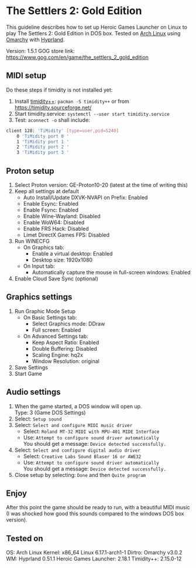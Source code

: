 # The Settlers 2: Gold Edition

This guideline describes how to set up Heroic Games Launcher on Linux to play The Settlers 2: Gold Edition in DOS box.
Tested on [Arch Linux](https://archlinux.org/) using [Omarchy](https://omarchy.org/) with [Hyprland](https://hypr.land/).

Version: 1.5.1
GOG store link: <https://www.gog.com/en/game/the_settlers_2_gold_edition>

## MIDI setup

Do these steps if timidity is not installed yet:
1. Install [timidity++](http://archlinux.org/packages/extra/x86_64/timidity++/): `pacman -S timidity++` or from <https://timidity.sourceforge.net/>
2. Start timidity.service: `systemctl --user start timidity.service`
3. Test: `aconnect -o` shall include:
```bash
client 128: 'TiMidity' [type=user,pid=5240]
    0 'TiMidity port 0 '
    1 'TiMidity port 1 '
    2 'TiMidity port 2 '
    3 'TiMidity port 3 '
```

## Proton setup

1. Select Proton version: GE-Proton10-20 (latest at the time of writing this)
2. Keep all settings at default
    * Auto Install/Update DXVK-NVAPI on Prefix: Enabled
    * Enable Esync: Enabled
    * Enable Fsync: Enabled
    * Enable Wine-Wayland: Disabled
    * Enable WoW64: Disabled
    * Enable FRS Hack: Disabled
    * Limet DirectX Games FPS: Disabled
3. Run WINECFG
    * On Graphics tab:
        * Enable a virtual desktop: Enabled
        * Desktop size: 1920x1080
    * On Input tab:
        * Automatically capture the mouse in full-screen windows: Enabled
4. Enable Cloud Save Sync (optional)

## Graphics settings

1. Run Graphic Mode Setup
    * On Basic Settings tab:
        * Select Graphics mode: DDraw
        * Full screen: Enabled
    * On Advanced Settings tab:
      * Keep Aspect Ratio: Enabled
      * Double Buffering: Disabled
      * Scaling Engine: hq2x
      * Window Resolution: original
2. Save Settings
3. Start Game

## Audio settings

1. When the game started, a DOS window will open up.  
Type: 3 (Game DOS Settings)
2. Select: `Setup sound`
3. Select: `Select and configure MIDI music driver`
    * Select: `Roland MT-32 MIDI with MPU-401 MIDE Interface`
    * Use: `Attempt to configure sound driver automatically`  
You should get a message: `Device detected successfully.`
4. Select: `Select and configure digital audio driver`
    * Select: `Creative Labs Sound Blaser 16 or AWE32`
    * Use: `Attempt to configure sound driver automatically`  
You should get a message: `Device detected successfully.`
5. Close setup by selecting: `Done` and then `Quite program`

## Enjoy

After this point the game should be ready to run, with a beautiful MIDI music (I was shocked how good this sounds compared to the windows DOS box version).

## Tested on

OS: Arch Linux
Kernel: x86_64 Linux 6.17.1-arch1-1
Dirtro: Omarchy v3.0.2
WM: Hyprland 0.51.1
Heroic Games Launcher: 2.18.1
Timidity++: 2.15.0-12
